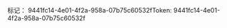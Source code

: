 <span data-ttu-id="79be2-101">标记： 9441fc14-4e01-4f2a-958a-07b75c60532f</span><span class="sxs-lookup"><span data-stu-id="79be2-101">Token: 9441fc14-4e01-4f2a-958a-07b75c60532f</span></span>